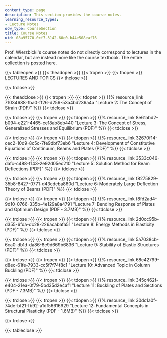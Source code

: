 ```yaml
---
content_type: page
description: This section provides the course notes.
learning_resource_types:
- Lecture Notes
ocw_type: CourseSection
title: Course Notes
uid: 08a95770-0cf7-3142-60e0-b44e508eaf76
---
```


Prof. Wierzbicki's course notes do not directly correspond to lectures in the calendar, but are instead more like the course textbook. The entire collection is posted here.

{{< tableopen >}}
{{< theadopen >}}
{{< tropen >}}
{{< thopen >}}
LECTURES AND TOPICS
{{< thclose >}}

{{< trclose >}}

{{< theadclose >}}
{{< tropen >}}
{{< tdopen >}}
{{% resource_link 71034688-fba0-ff26-d256-53a4bd236a4a "Lecture 2: The Concept of Strain (PDF)" %}}
{{< tdclose >}}

{{< trclose >}}
{{< tropen >}}
{{< tdopen >}}
{{% resource_link 8e61abd2-b094-e221-4465-ce18ab8eb440 "Lecture 3: The Concept of Stress, Generalized Stresses and Equilibrium (PDF)" %}}
{{< tdclose >}}

{{< trclose >}}
{{< tropen >}}
{{< tdopen >}}
{{% resource_link 32670f14-cec2-10d9-8c5c-7fe9dbf73eb6 "Lecture 4: Development of Constitutive Equations of Continuum, Beams and Plates (PDF)" %}}
{{< tdclose >}}

{{< trclose >}}
{{< tropen >}}
{{< tdopen >}}
{{% resource_link 3533c046-dafc-c488-f143-2e92d05ec210 "Lecture 5: Solution Method for Beam Deflections (PDF)" %}}
{{< tdclose >}}

{{< trclose >}}
{{< tropen >}}
{{< tdopen >}}
{{% resource_link f8275829-35b8-8427-0771-d43cdeba860d "Lecture 6: Moderately Large Deflection Theory of Beams (PDF)" %}}
{{< tdclose >}}

{{< trclose >}}
{{< tropen >}}
{{< tdopen >}}
{{% resource_link f8fd2ad4-9d10-0766-335b-4e129a8a4791 "Lecture 7: Bending Response of Plates and Optimum Design (PDF - 3.7MB)" %}}
{{< tdclose >}}

{{< trclose >}}
{{< tropen >}}
{{< tdopen >}}
{{% resource_link 2d0cc95b-d355-6fda-dc28-226acabafa51 "Lecture 8: Energy Methods in Elasticity (PDF)" %}}
{{< tdclose >}}

{{< trclose >}}
{{< tropen >}}
{{< tdopen >}}
{{% resource_link 5a7038cb-6ca0-db1d-da86-8e9d669b6836 "Lecture 9: Stability of Elastic Structures (PDF)" %}}
{{< tdclose >}}

{{< trclose >}}
{{< tropen >}}
{{< tdopen >}}
{{% resource_link 68c42799-d8ec-61fe-7933-cc5f7f74f8c1 "Lecture 10: Advanced Topic in Column Buckling (PDF)" %}}
{{< tdclose >}}

{{< trclose >}}
{{< tropen >}}
{{< tdopen >}}
{{% resource_link 345c462f-e404-21ea-0f79-5bd35d2e4af1 "Lecture 11: Buckling of Plates and Sections (PDF - 7.3MB)" %}}
{{< tdclose >}}

{{< trclose >}}
{{< tropen >}}
{{< tdopen >}}
{{% resource_link 30dc1a0f-74de-bf21-fb92-a1df56616929 "Lecture 12: Fundamental Concepts in Structural Plasticity (PDF - 1.6MB)" %}}
{{< tdclose >}}

{{< trclose >}}

{{< tableclose >}}